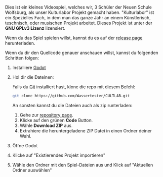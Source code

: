 Dies ist ein kleines Videospiel, welches wir, 3 Schüler der Neuen Schule Wolfsburg, als unser Kulturlabor Projekt gemacht haben. "Kulturlabor" ist ein Spezielles Fach, in dem man das ganze Jahr an einem Künstlerisch, teschnisch, oder musischen Projekt arbeitet. Dieses Projekt ist unter der **GNU GPLv3 Lizenz** lizensiert. 

Wenn du das Spiel spielen willst, kannst du es auf der [release page](https://github.com/Wassertester/CULTLAB/releases/latest) herunterladen.

Wenn du dir den Quellcode genauer anschauen willst, kannst du folgenden Schritten folgen:
1. Installiere [Godot](https://godotengine.org/download/windows/)
2. Hol dir die Dateinen:

    Falls du [Git](https://git-scm.com/) installiert hast, klone die repo mit diesem Befehl:

    ```sh
    git clone https://github.com/Wassertester/CULTLAB.git
    ```

    An sonsten kannst du die Dateien auch als zip runterladen:
    1. Gehe zur [repository page](https://github.com/Wassertester/CULTLAB).
    2. Klicke auf den grünen **Code** Button.
    3. Wähle **Download ZIP** aus.
    4. Extrahiere die heruntergeladene ZIP Datei in einen Ordner deiner Wahl.
3. Öffne Godot
4. Klicke auf "Existierendes Projekt importieren"
5. Wähle den Ordner mit den Spiel-Dateien aus und Klick auf "Aktuellen Ordner auswählen"

